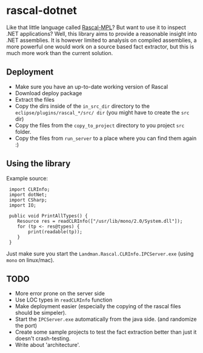 rascal-dotnet
=============

Like that little language called [Rascal-MPL](http://www.rascal-mpl.org/)? 
But want to use it to inspect .NET applications?
Well, this library aims to provide a reasonable insight into .NET assemblies.
It is however limited to analysis on compiled assemblies, a more powerful one
would work on a source based fact extractor, but this is much more work than the
current solution.

Deployment
-----------

  - Make sure you have an up-to-date working version of Rascal
  - Download deploy package
  - Extract the files
  - Copy the dirs inside of the `in_src_dir` directory to
	the `eclipse/plugins/rascal_*/src/ dir` (you might have to create the `src`
	dir)
  - Copy the files from the `copy_to_project` directory to you project `src`
	folder.
  - Copy the files from `run_server` to a place where you can find them again :)
 
Using the library
-----------------

Example source:

     import CLRInfo;
	 import dotNet;
	 import CSharp;
	 import IO;

	 public void PrintAllTypes() {
		Resource res = readCLRInfo(["/usr/lib/mono/2.0/System.dll"]);
		for (tp <- res@types) {
			print(readable(tp));
		}
	 }

Just make sure you start the `Landman.Rascal.CLRInfo.IPCServer.exe` (using
`mono` on linux/mac).

TODO
----

  - More error prone on the server side
  - Use LOC types in `readCLRInfo` function
  - Make deployment easier (especially the copying of the rascal files should be
	simpeler).
  - Start the `IPCServer.exe` automatically from the java side. (and randomize
	the port)
  - Create some sample projects to test the fact extraction better than just it
	doesn't crash-testing.
  - Write about 'architecture'.

